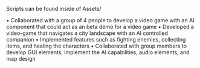 Scripts can be found inside of Assets/


• Collaborated with a group of 4 people to develop a video game with an AI component that could act as an beta
demo for a video game
• Developed a video-game that navigates a city landscape with an AI controlled companion
• Implemented features such as fighting enemies, collecting items, and healing the characters
• Collaborated with group members to develop GUI elements, implement the AI capabilities, audio elements, and
map design
